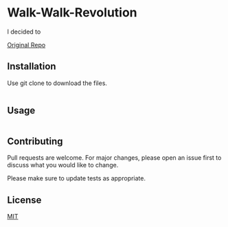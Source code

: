 # Walk-Walk-Revolution

I decided to 

[Original Repo](https://github.com/lootrr/team-project-team7)

## Installation

Use git clone to download the files.

```bash

```

## Usage
```python

```

## Contributing
Pull requests are welcome. For major changes, please open an issue first to discuss what you would like to change.

Please make sure to update tests as appropriate.

## License
[MIT](https://choosealicense.com/licenses/mit/)
